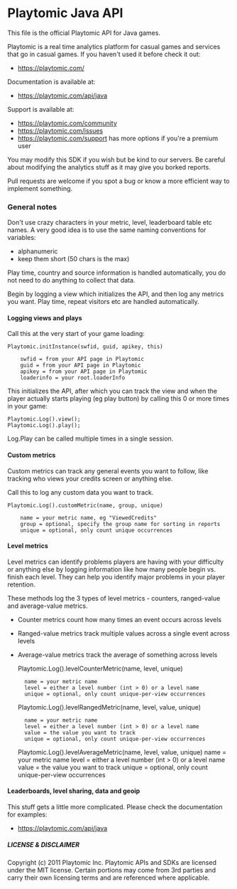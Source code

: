 # Playtomic Java API

This file is the official Playtomic API for Java games.  

Playtomic is a real time analytics platform for casual games and services 
that go in casual games.  If you haven't used it before check it out:

- https://playtomic.com/

Documentation is available at:

- https://playtomic.com/api/java

Support is available at:
	
- https://playtomic.com/community
- https://playtomic.com/issues
- https://playtomic.com/support has more options if you're a premium user
	
	
You may modify this SDK if you wish but be kind to our servers.  Be
careful about modifying the analytics stuff as it may give you 
borked reports.

Pull requests are welcome if you spot a bug or know a more efficient
way to implement something.

### General notes
Don't use crazy characters in your metric, level, leaderboard table etc 
names.  A very good idea is to use the same naming conventions for variables:

- alphanumeric
- keep them short (50 chars is the max)

Play time, country and source information is handled automatically, you do not 
need to do anything to collect that data.

Begin by logging a view which initializes the API, and then log any metrics you 
want.  Play time, repeat visitors etc are handled automatically.

#### Logging views and plays
Call this at the very start of your game loading:

	Playtomic.initInstance(swfid, guid, apikey, this)
	
		swfid = from your API page in Playtomic
		guid = from your API page in Playtomic
		apikey = from your API page in Playtomic
		loaderinfo = your root.loaderInfo

This initializes the API, after which you can track the view and when the player actually starts playing (eg play button) by calling this 0 or more times in your game:

	Playtomic.Log().view();
	Playtomic.Log().play();
	
Log.Play can be called multiple times in a single session.

#### Custom metrics
Custom metrics can track any general events you want to follow, like 
tracking who views your credits screen or anything else.

Call this to log any custom data you want to track.

	Playtomic.Log().customMetric(name, group, unique)
	
		name = your metric name, eg "ViewedCredits"
		group = optional, specify the group name for sorting in reports
		unique = optional, only count unique occurrences 

#### Level metrics
Level metrics can identify problems players are having with your difficulty 
or anything else by logging information like how many people begin vs. finish
each level.  They can help you identify major problems in your player retention.

These methods log the 3 types of level metrics - counters, ranged-value 
and average-value metrics.

- Counter metrics count how many times an event occurs across levels
- Ranged-value metrics track multiple values across a single event across levels
- Average-value metrics track the average of something across levels

	Playtomic.Log().levelCounterMetric(name, level, unique)

		name = your metric name
		level = either a level number (int > 0) or a level name
		unique = optional, only count unique-per-view occurrences

	Playtomic.Log().levelRangedMetric(name, level, value, unique)

		name = your metric name
		level = either a level number (int > 0) or a level name
		value = the value you want to track
		unique = optional, only count unique-per-view occurrences 


	Playtomic.Log().levelAverageMetric(name, level, value, unique)
		name = your metric name
		level = either a level number (int > 0) or a level name
		value = the value you want to track
		unique = optional, only count unique-per-view occurrences 

#### Leaderboards, level sharing, data and geoip 
This stuff gets a little more complicated.  Please check the documentation 
for examples:
	
- https://playtomic.com/api/java
	
##### LICENSE & DISCLAIMER
Copyright (c) 2011 Playtomic Inc.  Playtomic APIs and SDKs are licensed 
under the MIT license.  Certain portions may come from 3rd parties and 
carry their own licensing terms and are referenced where applicable.